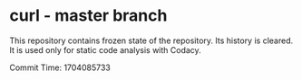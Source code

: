 # curl - master branch

This repository contains frozen state of the repository.
Its history is cleared. It is used only for static code
analysis with Codacy.

Commit Time: 1704085733